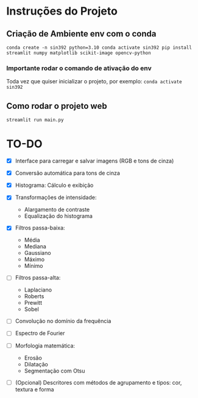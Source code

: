 # Instruções do Projeto
## Criação de Ambiente env com o conda 
`
conda create -n sin392 python=3.10
conda activate sin392
pip install streamlit numpy matplotlib scikit-image opencv-python
`

### Importante rodar o comando de ativação do env
Toda vez que quiser inicializar o projeto, por exemplo:
`
conda activate sin392
`

## Como rodar o projeto web
`
streamlit run main.py
`

# TO-DO

- [x] Interface para carregar e salvar imagens (RGB e tons de cinza)
- [x] Conversão automática para tons de cinza
- [x] Histograma: Cálculo e exibição
- [x] Transformações de intensidade:
  - Alargamento de contraste
  - Equalização do histograma

- [x] Filtros passa-baixa:
  - Média
  - Mediana
  - Gaussiano
  - Máximo
  - Mínimo

- [ ] Filtros passa-alta:
  - Laplaciano
  - Roberts
  - Prewitt
  - Sobel

- [ ] Convolução no domínio da frequência
- [ ] Espectro de Fourier
- [ ] Morfologia matemática:
  - Erosão
  - Dilatação
  - Segmentação com Otsu

- [ ] (Opcional) Descritores com métodos de agrupamento e tipos: cor, textura e forma




